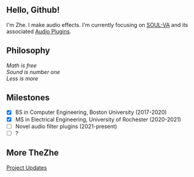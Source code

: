 ## Hello, Github!
I'm Zhe. I make audio effects. I'm currently focusing on [SOUL-VA](https://github.com/thezhe/SOUL-VA) and its associated [Audio Plugins](https://ko-fi.com/thezhe/shop).

## Philosophy
*Math is free  
Sound is number one  
Less is more*

## Milestones
- [X] BS in Computer Engineering, Boston University (2017-2020)
- [x] MS in Electrical Engineering, University of Rochester (2020-2021)
- [ ] Novel audio filter plugins (2021-present)
- [ ] ?

## More TheZhe 
[Project Updates](https://www.instagram.com/thezhedeng/)

